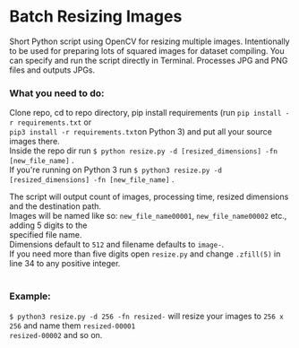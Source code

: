 # Batch Resizing Images

Short Python script using OpenCV for resizing multiple images. Intentionally to be used for preparing lots of squared images for dataset compiling. You can specify and run the script directly in Terminal. Processes JPG and PNG files and outputs JPGs.

### What you need to do:

Clone repo, cd to repo directory, pip install requirements (run ```pip install -r requirements.txt``` or <br/>
```pip3 install -r requirements.txt```on Python 3) and put all your source images there.<br/>
Inside the repo dir run ```$ python resize.py -d [resized_dimensions] -fn [new_file_name]``` .<br/>
If you're running on Python 3 run ```$ python3 resize.py -d [resized_dimensions] -fn [new_file_name]``` .<br/>

The script will output count of images, processing time, resized dimensions and the destination path.<br/>
Images will be named like so: ```new_file_name00001```, ```new_file_name00002``` etc., adding 5 digits to the<br/>
specified file name.<br/>
Dimensions default to ```512``` and filename defaults to ```image-```.<br/>
If you need more than five digits open ```resize.py``` and change ```.zfill(5)``` in line 34 to any positive integer.<br/>
<br/>
### Example:

```$ python3 resize.py -d 256 -fn resized-``` will resize your images to ```256 x 256``` and name them ```resized-00001```<br/> ```resized-00002``` and so on.
